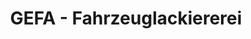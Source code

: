 ---
title: "GEFA - Fahrzeuglackiererei"
url: /bochum/gefa-fahrzeuglackiererei/
shop: Autowerkstatt
---